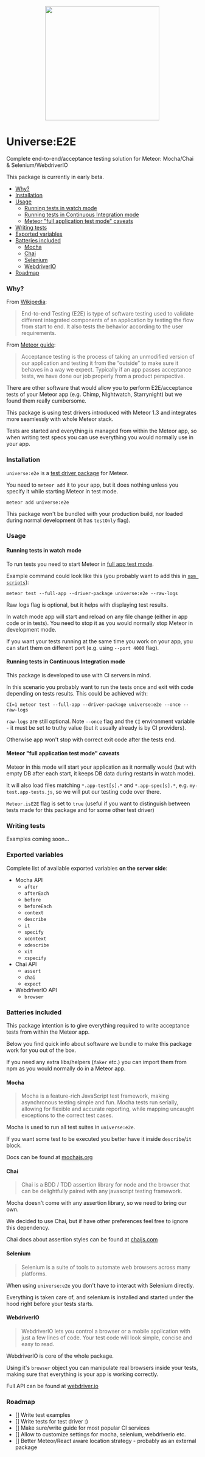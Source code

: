 <p align="center"><a href="http://unicms.io"><img src="http://unicms.io/banners/standalone.png" height="300"></a></p>

# Universe:E2E

Complete end-to-end/acceptance testing solution for Meteor: Mocha/Chai & Selenium/WebdriverIO

This package is currently in early beta.

<!-- toc -->

- [Why?](#why)
- [Installation](#installation)
- [Usage](#usage)
  * [Running tests in watch mode](#running-tests-in-watch-mode)
  * [Running tests in Continuous Integration mode](#running-tests-in-continuous-integration-mode)
  * [Meteor "full application test mode" caveats](#meteor-full-application-test-mode-caveats)
- [Writing tests](#writing-tests)
- [Exported variables](#exported-variables)
- [Batteries included](#batteries-included)
  * [Mocha](#mocha)
  * [Chai](#chai)
  * [Selenium](#selenium)
  * [WebdriverIO](#webdriverio)
- [Roadmap](#roadmap)

<!-- tocstop -->

### Why?

From [Wikipedia](https://en.wikipedia.org/wiki/End-to-end_testing):

> End-to-end Testing (E2E) is type of software testing used to validate different integrated components of an application by testing the flow from start to end. It also tests the behavior according to the user requirements.

From [Meteor guide](https://guide.meteor.com/testing.html#acceptance-testing):

> Acceptance testing is the process of taking an unmodified version of our application and testing it from the “outside” to make sure it behaves in a way we expect. Typically if an app passes acceptance tests, we have done our job properly from a product perspective.

There are other software that would allow you to perform E2E/acceptance tests of your Meteor app (e.g. Chimp, Nightwatch, Starrynight) but we found them really cumbersome.

This package is using test drivers introduced with Meteor 1.3 and integrates more seamlessly with whole Meteor stack.

Tests are started and everything is managed from within the Meteor app, so when writing test specs you can use everything you would normally use in your app.

### Installation

`universe:e2e` is a [test driver package](https://guide.meteor.com/testing.html#driver-packages) for Meteor.

You need to `meteor add` it to your app, but it does nothing unless you specify it while starting Meteor in test mode.

```
meteor add universe:e2e
```

This package won't be bundled with your production build, nor loaded during normal development (it has `testOnly` flag).

### Usage

#### Running tests in watch mode

To run tests you need to start Meteor in [full app test mode](https://guide.meteor.com/testing.html#test-modes).

Example command could look like this (you probably want to add this in [`npm scripts`](https://docs.npmjs.com/cli/run-script)):

```
meteor test --full-app --driver-package universe:e2e --raw-logs
```

Raw logs flag is optional, but it helps with displaying test results.

In watch mode app will start and reload on any file change (either in app code or in tests).
You need to stop it as you would normally stop Meteor in development mode.

If you want your tests running at the same time you work on your app, you can start them on different port (e.g. using `--port 4000` flag).

#### Running tests in Continuous Integration mode

This package is developed to use with CI servers in mind.

In this scenario you probably want to run the tests once and exit with code depending on tests results.
This could be achieved with:

```
CI=1 meteor test --full-app --driver-package universe:e2e --once --raw-logs
```

`raw-logs` are still optional. Note `--once` flag and the `CI` environment variable - it must be set to truthy value (but it usually already is by CI providers).

Otherwise app won't stop with correct exit code after the tests end.

#### Meteor "full application test mode" caveats

Meteor in this mode will start your application as it normally would (but with empty DB after each start, it keeps DB data during restarts in watch mode).

It will also load files matching `*.app-test[s].*` and `*.app-spec[s].*`, e.g. `my-test.app-tests.js`, so we will put our testing code over there.

`Meteor.isE2E` flag is set to `true` (useful if you want to distinguish between tests made for this package and for some other test driver)

### Writing tests

Examples coming soon...

### Exported variables

Complete list of available exported variables **on the server side**:

- Mocha API
    - `after`
    - `afterEach`
    - `before`
    - `beforeEach`
    - `context`
    - `describe`
    - `it`
    - `specify`
    - `xcontext`
    - `xdescribe`
    - `xit`
    - `xspecify`
- Chai API
    - `assert`
    - `chai`
    - `expect`
- WebdriverIO API
    - `browser`

### Batteries included

This package intention is to give everything required to write acceptance tests from within the Meteor app.

Below you find quick info about software we bundle to make this package work for you out of the box.

If you need any extra libs/helpers (`faker` etc.) you can import them from npm as you would normally do in a Meteor app.

#### Mocha

> Mocha is a feature-rich JavaScript test framework, making asynchronous testing simple and fun. Mocha tests run serially, allowing for flexible and accurate reporting, while mapping uncaught exceptions to the correct test cases.

Mocha is used to run all test suites in `universe:e2e`.

If you want some test to be executed you better have it inside `describe`/`it` block.

Docs can be found at [mochajs.org](https://mochajs.org/)

#### Chai

> Chai is a BDD / TDD assertion library for node and the browser that can be delightfully paired with any javascript testing framework.

Mocha doesn't come with any assertion library, so we need to bring our own.

We decided to use Chai, but if have other preferences feel free to ignore this dependency.

Chai docs about assertion styles can be found at [chaijs.com](http://chaijs.com/guide/styles/) 

#### Selenium

> Selenium is a suite of tools to automate web browsers across many platforms.

When using `universe:e2e` you don't have to interact with Selenium directly.

Everything is taken care of, and selenium is installed and started under the hood right before your tests starts.

#### WebdriverIO

> WebdriverIO lets you control a browser or a mobile application with just a few lines of code. Your test code will look simple, concise and easy to read. 

WebdriverIO is core of the whole package.

Using it's `browser` object you can manipulate real browsers inside your tests, making sure that everything is your app is working correctly.

Full API can be found at [webdriver.io](http://webdriver.io/api.html)

### Roadmap

- [] Write test examples
- [] Write tests for test driver :)
- [] Make sure/write guide for most popular CI services
- [] Allow to customize settings for mocha, selenium, webdriverio etc.
- [] Better Meteor/React aware location strategy - probably as an external package


